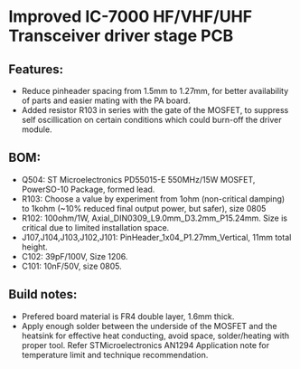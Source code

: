 # Improved IC-7000 HF/VHF/UHF Transceiver driver stage PCB

## Features:
* Reduce pinheader spacing from 1.5mm to 1.27mm, for better availability of parts and easier mating with the PA board.
* Added resistor R103 in series with the gate of the MOSFET, to suppress self oscillication on certain conditions which could burn-off the driver module.

## BOM:
* Q504: ST Microelectronics PD55015-E 550MHz/15W MOSFET, PowerSO-10 Package, formed lead.
* R103: Choose a value by experiment from 1ohm (non-critical damping) to 1kohm (~10% reduced final output power, but safer), size 0805
* R102: 100ohm/1W, Axial_DIN0309_L9.0mm_D3.2mm_P15.24mm. Size is critical due to limited installation space.
* J107,J104,J103,J102,J101: PinHeader_1x04_P1.27mm_Vertical, 11mm total height.
* C102: 39pF/100V, Size 1206.
* C101: 10nF/50V, size 0805.

## Build notes:
* Prefered board material is FR4 double layer, 1.6mm thick.
* Apply enough solder between the underside of the MOSFET and the heatsink for effective heat conducting, avoid space, solder/heating with proper tool. Refer STMicroelectronics AN1294 Application note for temperature limit and technique recommendation.
